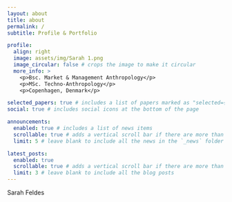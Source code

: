 ```yaml
---
layout: about
title: about
permalink: /
subtitle: Profile & Portfolio

profile:
  align: right
  image: assets/img/Sarah 1.png
  image_circular: false # crops the image to make it circular
  more_info: >
    <p>Bsc. Market & Management Anthropology</p>
    <p>MSc. Techno-Anthropology</p>
    <p>Copenhagen, Denmark</p>

selected_papers: true # includes a list of papers marked as "selected={true}"
social: true # includes social icons at the bottom of the page

announcements:
  enabled: true # includes a list of news items
  scrollable: true # adds a vertical scroll bar if there are more than 3 news items
  limit: 5 # leave blank to include all the news in the `_news` folder

latest_posts:
  enabled: true
  scrollable: true # adds a vertical scroll bar if there are more than 3 new posts items
  limit: 3 # leave blank to include all the blog posts
---
```


Sarah Feldes
